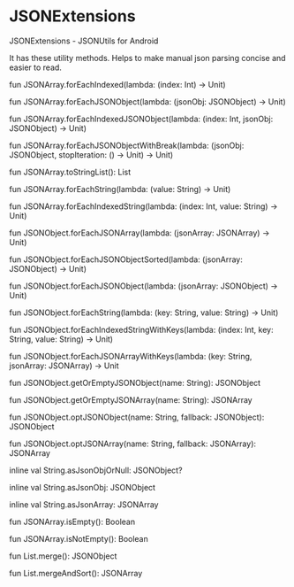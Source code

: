 # JSONExtensions
JSONExtensions - JSONUtils for Android

It has these utility methods. Helps to make manual json parsing concise and easier to read.

fun JSONArray.forEachIndexed(lambda: (index: Int) -> Unit)

fun JSONArray.forEachJSONObject(lambda: (jsonObj: JSONObject) -> Unit)

fun JSONArray.forEachIndexedJSONObject(lambda: (index: Int, jsonObj: JSONObject) -> Unit)

fun JSONArray.forEachJSONObjectWithBreak(lambda: (jsonObj: JSONObject, stopIteration: () -> Unit) -> Unit)

fun JSONArray.toStringList(): List<String>

fun JSONArray.forEachString(lambda: (value: String) -> Unit)

fun JSONArray.forEachIndexedString(lambda: (index: Int, value: String) -> Unit)

fun JSONObject.forEachJSONArray(lambda: (jsonArray: JSONArray) -> Unit)

fun JSONObject.forEachJSONObjectSorted(lambda: (jsonArray: JSONObject) -> Unit)

fun JSONObject.forEachJSONObject(lambda: (jsonArray: JSONObject) -> Unit)

fun JSONObject.forEachString(lambda: (key: String, value: String) -> Unit)

fun JSONObject.forEachIndexedStringWithKeys(lambda: (index: Int, key: String, value: String) -> Unit)

fun JSONObject.forEachJSONArrayWithKeys(lambda: (key: String, jsonArray: JSONArray) -> Unit

fun JSONObject.getOrEmptyJSONObject(name: String): JSONObject

fun JSONObject.getOrEmptyJSONArray(name: String): JSONArray

fun JSONObject.optJSONObject(name: String, fallback: JSONObject): JSONObject

fun JSONObject.optJSONArray(name: String, fallback: JSONArray): JSONArray

inline val String.asJsonObjOrNull: JSONObject?

inline val String.asJsonObj: JSONObject

inline val String.asJsonArray: JSONArray

fun JSONArray.isEmpty(): Boolean

fun JSONArray.isNotEmpty(): Boolean

fun List<JSONObject>.merge(): JSONObject

fun List<JSONArray>.mergeAndSort(): JSONArray
